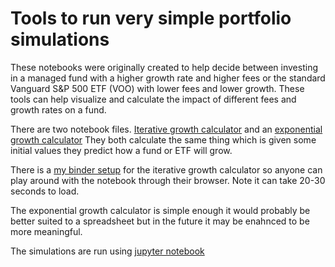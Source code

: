 # Tools to run very simple portfolio simulations

These notebooks were originally created to help decide between investing
in a managed fund with a higher growth rate and higher fees or the standard
Vanguard S&P 500 ETF (VOO) with lower fees and lower growth. These tools can
help visualize and calculate the impact of different fees and growth rates on
a fund.

There are two notebook files. 
[Iterative growth calculator](Growth-Calculator--iterative-algorithm.ipynb) 
and an 
[exponential growth calculator](Growth-Calculator--exponention-algorithm.ipynb)
They both calculate the same thing which is given some initial values they 
predict how a fund or ETF will grow. 

There is a [my binder setup](https://mybinder.org/v2/gh/fat-fire/tools/main?labpath=Growth-Calculator--iterative-algorithm.ipynb) 
for the iterative growth calculator so anyone can
play around with the notebook through their browser. Note it can take 20-30 seconds to load.

The exponential growth calculator is simple
enough it would probably be better suited to a spreadsheet but in the future
it may be enahnced to be more meaningful.

The simulations are run using [jupyter notebook](https://jupyter.org/)

